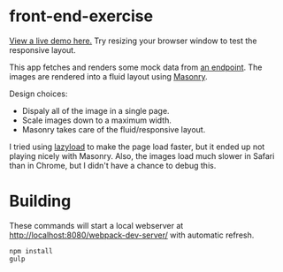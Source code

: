 # front-end-exercise
[View a live demo here.](http://afader.github.io/front-end-exercise/) Try resizing your browser window to test the
responsive layout.

This app fetches and renders some mock data from [an endpoint](/app/js/config.js). The images are rendered into a fluid
layout using [Masonry](http://masonry.desandro.com/).

Design choices:
* Dispaly all of the image in a single page.
* Scale images down to a maximum width.
* Masonry takes care of the fluid/responsive layout.

I tried using [lazyload](http://www.appelsiini.net/projects/lazyload) to make the page load faster, but it ended up
not playing nicely with Masonry. Also, the images load much slower in Safari than in Chrome, but I didn't have a chance to debug this.

# Building
These commands will start a local webserver at [http://localhost:8080/webpack-dev-server/](http://localhost:8080/webpack-dev-server/) with automatic refresh.

    npm install
    gulp

